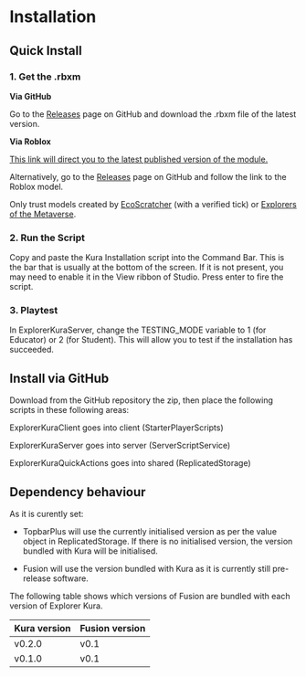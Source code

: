 # Installation

## Quick Install

### 1. Get the .rbxm

**Via GitHub**

Go to the [Releases](https://github.com/Scratcher-Studios/Explorer-Kura/releases) page on GitHub and download the .rbxm file of the latest version.

**Via Roblox**

[This link will direct you to the latest published version of the module.](https://www.roblox.com/library/8608062925/Explorer-Kura-Education-Module)

Alternatively, go to the [Releases](https://github.com/Scratcher-Studios/Explorer-Kura/releases) page on GitHub and follow the link to the Roblox model.

Only trust models created by [EcoScratcher](https://www.roblox.com/users/153299765/profile) (with a verified tick) or [Explorers of the Metaverse](https://www.roblox.com/groups/12236350/Explorers-of-the-Metaverse#!/about).

### 2. Run the Script

Copy and paste the Kura Installation script into the Command Bar. This is the bar that is usually at the bottom of the screen. If it is not present, you may need to enable it in the View ribbon of Studio. Press enter to fire the script.

### 3. Playtest

In ExplorerKuraServer, change the TESTING_MODE variable to 1 (for Educator) or 2 (for Student). This will allow you to test if the installation has succeeded.

## Install via GitHub
Download from the GitHub repository the zip, then place the following scripts in these following areas:

ExplorerKuraClient goes into client (StarterPlayerScripts)

ExplorerKuraServer goes into server (ServerScriptService)

ExplorerKuraQuickActions goes into shared (ReplicatedStorage)

## Dependency behaviour

As it is curently set:

- TopbarPlus will use the currently initialised version as per the value object in ReplicatedStorage. If there is no initialised version, the version bundled with Kura will be initialised.

- Fusion will use the version bundled with Kura as it is currently still pre-release software.

The following table shows which versions of Fusion are bundled with each version of Explorer Kura.

| Kura version | Fusion version |
|--------------|----------------|
| v0.2.0       | v0.1           |
| v0.1.0       | v0.1           |